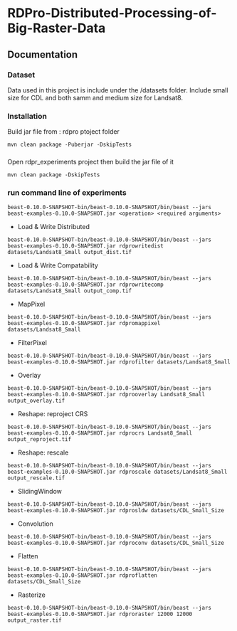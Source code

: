 # RDPro-Distributed-Processing-of-Big-Raster-Data


## Documentation
### Dataset
Data used in this project is include under the /datasets folder.
Include small size for CDL and both samm and medium size for Landsat8.

### Installation
Build jar file from : rdpro ptoject folder
```shell
mvn clean package -Puberjar -DskipTests
```
### 
Open rdpr_experiments project then build the jar file of it
```shell
mvn clean package -DskipTests
```
### run command line of experiments
```shell
beast-0.10.0-SNAPSHOT-bin/beast-0.10.0-SNAPSHOT/bin/beast --jars beast-examples-0.10.0-SNAPSHOT.jar <operation> <required arguments>
```
- Load & Write Distributed
```shell
beast-0.10.0-SNAPSHOT-bin/beast-0.10.0-SNAPSHOT/bin/beast --jars beast-examples-0.10.0-SNAPSHOT.jar rdprowritedist datasets/Landsat8_Small output_dist.tif
```

- Load & Write Compatability
```shell
beast-0.10.0-SNAPSHOT-bin/beast-0.10.0-SNAPSHOT/bin/beast --jars beast-examples-0.10.0-SNAPSHOT.jar rdprowritecomp datasets/Landsat8_Small output_comp.tif
```

- MapPixel
```shell
beast-0.10.0-SNAPSHOT-bin/beast-0.10.0-SNAPSHOT/bin/beast --jars beast-examples-0.10.0-SNAPSHOT.jar rdpromappixel datasets/Landsat8_Small
```

- FilterPixel
```shell
beast-0.10.0-SNAPSHOT-bin/beast-0.10.0-SNAPSHOT/bin/beast --jars beast-examples-0.10.0-SNAPSHOT.jar rdprofilter datasets/Landsat8_Small
```

- Overlay
```shell
beast-0.10.0-SNAPSHOT-bin/beast-0.10.0-SNAPSHOT/bin/beast --jars beast-examples-0.10.0-SNAPSHOT.jar rdprooverlay Landsat8_Small output_overlay.tif
```

- Reshape: reproject CRS
```shell
beast-0.10.0-SNAPSHOT-bin/beast-0.10.0-SNAPSHOT/bin/beast --jars beast-examples-0.10.0-SNAPSHOT.jar rdprocrs Landsat8_Small output_reproject.tif
```

- Reshape: rescale
```shell
beast-0.10.0-SNAPSHOT-bin/beast-0.10.0-SNAPSHOT/bin/beast --jars beast-examples-0.10.0-SNAPSHOT.jar rdproscale datasets/Landsat8_Small output_rescale.tif
```

- SlidingWindow
```shell
beast-0.10.0-SNAPSHOT-bin/beast-0.10.0-SNAPSHOT/bin/beast --jars beast-examples-0.10.0-SNAPSHOT.jar rdprosldw datasets/CDL_Small_Size
```

- Convolution
```shell
beast-0.10.0-SNAPSHOT-bin/beast-0.10.0-SNAPSHOT/bin/beast --jars beast-examples-0.10.0-SNAPSHOT.jar rdproconv datasets/CDL_Small_Size
```

- Flatten
```shell
beast-0.10.0-SNAPSHOT-bin/beast-0.10.0-SNAPSHOT/bin/beast --jars beast-examples-0.10.0-SNAPSHOT.jar rdproflatten datasets/CDL_Small_Size
```

- Rasterize
```shell
beast-0.10.0-SNAPSHOT-bin/beast-0.10.0-SNAPSHOT/bin/beast --jars beast-examples-0.10.0-SNAPSHOT.jar rdproraster 12000 12000 output_raster.tif
```
